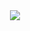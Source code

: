 <div align="center">
  <img src="https://media.discordapp.net/attachments/884267448910635148/1094513952014204978/Group_246.png">
</div>
